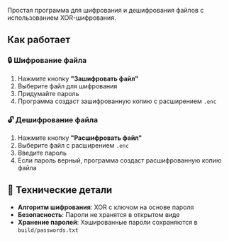 Простая программа для шифрования и дешифрования файлов с использованием XOR-шифрования.  
## Как работает  

### 🔒 Шифрование файла  
1. Нажмите кнопку **"Зашифровать файл"**  
2. Выберите файл для шифрования  
3. Придумайте пароль
4. Программа создаст зашифрованную копию с расширением `.enc`  

### 🔓 Дешифрование файла  
1. Нажмите кнопку **"Расшифровать файл"**  
2. Выберите файл с расширением `.enc`  
3. Введите пароль  
4. Если пароль верный, программа создаст расшифрованную копию файла  

## 🔧 Технические детали  

- **Алгоритм шифрования**: XOR с ключом на основе пароля
- **Безопасность**: Пароли не хранятся в открытом виде  
- **Хранение паролей**: Хэшированные пароли сохраняются в `build/passwords.txt`  
